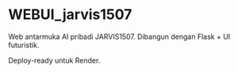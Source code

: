 # WEBUI_jarvis1507

Web antarmuka AI pribadi JARVIS1507. Dibangun dengan Flask + UI futuristik.

Deploy-ready untuk Render.
